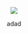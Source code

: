 <div align="center">
  <img src="https://source.unsplash.com/850x180/?code" align="center" />
  <p>adad</p>
</div>
